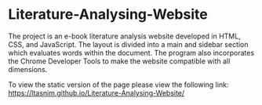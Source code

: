 # Literature-Analysing-Website

The project is an e-book literature analysis website developed in HTML, CSS, and JavaScript. The layout is divided into a main and sidebar section which evaluates words within the document. The program also incorporates the Chrome Developer Tools to make the website compatible with all dimensions.

To view the static version of the page please view the following link: https://ltasnim.github.io/Literature-Analysing-Website/
